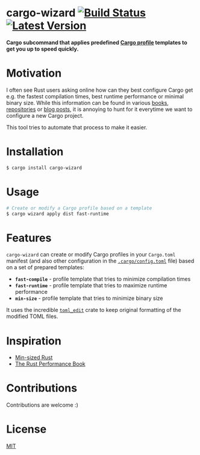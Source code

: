 # cargo-wizard [![Build Status]][actions] [![Latest Version]][crates.io]

[Build Status]: https://github.com/kobzol/cargo-wizard/actions/workflows/check.yml/badge.svg

[actions]: https://github.com/kobzol/cargo-wizard/actions?query=branch%3Amain

[Latest Version]: https://img.shields.io/crates/v/cargo-wizard.svg

[crates.io]: https://crates.io/crates/cargo-wizard

**Cargo subcommand that applies predefined [Cargo profile](https://doc.rust-lang.org/cargo/reference/profiles.html)
templates to get you up to speed quickly.**

# Motivation
I often see Rust users asking online how can they best configure Cargo get e.g. the fastest compilation times, best
runtime performance or minimal binary size. While this information can be found in
various [books](https://nnethercote.github.io/perf-book/build-configuration.html), [repositories](https://github.com/johnthagen/min-sized-rust)
or [blog posts](https://kobzol.github.io/rust/rustc/2023/10/21/make-rust-compiler-5percent-faster.html), it is annoying
to hunt for it everytime we want to configure a new Cargo project.

This tool tries to automate that process to make it easier.

# Installation

```bash
$ cargo install cargo-wizard
```

# Usage

```bash
# Create or modify a Cargo profile based on a template
$ cargo wizard apply dist fast-runtime
```

# Features
`cargo-wizard` can create or modify Cargo profiles in your `Cargo.toml` manifest (and also other
configuration in the [`.cargo/config.toml`](https://doc.rust-lang.org/cargo/reference/config.html#configuration-format)
file) based on a set of prepared templates:

- **`fast-compile`** - profile template that tries to minimize compilation times
- **`fast-runtime`** - profile template that tries to maximize runtime performance
- **`min-size`** - profile template that tries to minimize binary size

It uses the incredible [`toml_edit`](https://docs.rs/toml_edit/latest/toml_edit/) crate to keep original formatting of
the modified TOML files.

# Inspiration

- [Min-sized Rust](https://github.com/johnthagen/min-sized-rust)
- [The Rust Performance Book](https://nnethercote.github.io/perf-book/build-configuration.html)

# Contributions
Contributions are welcome :)

# License
[MIT](LICENSE)
